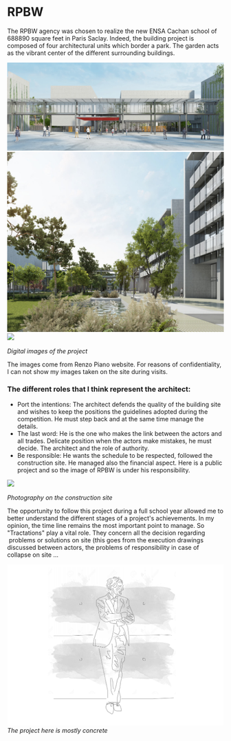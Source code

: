 # RPBW


The RPBW agency was chosen to realize the new ENSA Cachan school of 688890 square feet in Paris Saclay.
Indeed, the building project is composed of four architectural units which border a park.
The garden acts as the vibrant center of the different surrounding buildings.



![](image_projet_RPBW_1.png?raw=true)
![](image_projet_RPBW_2.png?raw=true)
![](image_projet_RPBW_3.png?raw=true)

_Digital images of the project_
 
 
 

The images come from Renzo Piano website.
For reasons of confidentiality, I can not show my images taken on the site during visits. 



### The different roles that I think represent the architect:
- Port the intentions:
The architect defends the quality of the building site and wishes to keep the positions the guidelines adopted during the competition. He must step back and at the same time manage the details.
- The last word: 
He is the one who makes the link between the actors and all trades. Delicate position when the actors make mistakes, he must decide. The architect and the role of authority.
- Be responsible: 
He wants the schedule to be respected, followed the construction site. He managed also the financial aspect. Here is a public project and so the image of RPBW is under his responsibility.


![](image_chantier.png?raw=true)

_Photography on the construction site_



The opportunity to follow this project during a full school year allowed me to better understand the different stages of a project's achievements.
In my opinion, the time line remains the most important point to manage. So "Tractations" play a vital role. They concern all the decision regarding  problems or solutions on site (this goes from the execution drawings discussed between actors, the problems of responsibility in case of collapse on site ...




![](croquis.png?raw=true)
_The project here is mostly concrete_
